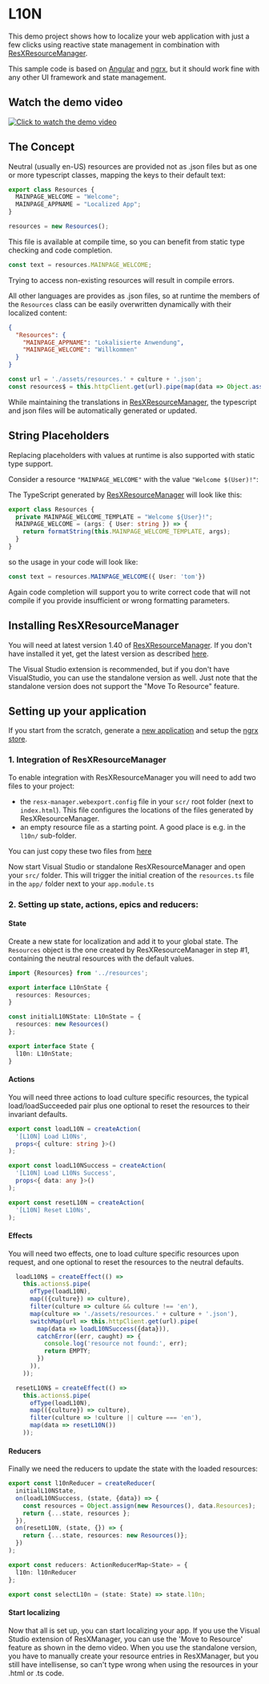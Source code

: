 # L10N

This demo project shows how to localize your web application with just a few clicks using
reactive state management in combination with [ResXResourceManager](https://github.com/dotnet/ResXResourceManager).

This sample code is based on [Angular](https://angular.io/) and [ngrx](https://ngrx.io/),
but it should work fine with any other UI framework and state management.

## Watch the demo video

[![Click to watch the demo video](http://img.youtube.com/vi/qJA4dGdbUbc/0.jpg)](http://www.youtube.com/watch?v=qJA4dGdbUbc "Click to watch the demo video")

## The Concept
Neutral (usually en-US) resources are provided not as .json files but as one or more typescript classes,
mapping the keys to their default text:
```ts
export class Resources {
  MAINPAGE_WELCOME = "Welcome";
  MAINPAGE_APPNAME = "Localized App";
}
```

```ts
resources = new Resources();
```
This file is available at compile time, so you can benefit from static type checking and code completion.
```ts
const text = resources.MAINPAGE_WELCOME;
```
Trying to access non-existing resources will result in compile errors.

All other languages are provides as .json files, so at runtime the members of the `Resources` class can be easily overwritten dynamically with their localized content:
```json
{
  "Resources": {
    "MAINPAGE_APPNAME": "Lokalisierte Anwendung",
    "MAINPAGE_WELCOME": "Willkommen"
  }
}
```

```ts
const url = './assets/resources.' + culture + '.json';
const resources$ = this.httpClient.get(url).pipe(map(data => Object.assign(new Resources(), data.Resources)));
```

While maintaining the translations in [ResXResourceManager](https://github.com/dotnet/ResXResourceManager), the typescript and json files will be automatically generated or updated.
## String Placeholders
Replacing placeholders with values at runtime is also supported with static type support.

Consider a resource `"MAINPAGE_WELCOME"` with the value `"Welcome $(User)!"`:

The TypeScript generated by [ResXResourceManager](https://github.com/dotnet/ResXResourceManager) will look like this:
```ts
export class Resources {
  private MAINPAGE_WELCOME_TEMPLATE = "Welcome ${User}!";
  MAINPAGE_WELCOME = (args: { User: string }) => {
    return formatString(this.MAINPAGE_WELCOME_TEMPLATE, args);
  }
}
```
so the usage in your code will look like:
```ts
const text = resources.MAINPAGE_WELCOME({ User: 'tom'})
```
Again code completion will support you to write correct code that will not compile if you provide insufficient or wrong formatting parameters.

## Installing ResXResourceManager
You will need at latest version 1.40 of [ResXResourceManager](https://github.com/dotnet/ResXResourceManager). 
If you don't have installed it yet, get the latest version as described [here](https://github.com/dotnet/ResXResourceManager/blob/master/README.md#installation).

The Visual Studio extension is recommended, but if you don't have VisualStudio, you can use the standalone version as well. 
Just note that the standalone version does not support the "Move To Resource" feature.

## Setting up your application
If you start from the scratch, generate a [new application](https://angular.io/cli/generate) and setup the [ngrx store](https://ngrx.io/guide/schematics).

### 1. Integration of ResXResourceManager
To enable integration with ResXResourceManager you will need to add two files to your project:
- the `resx-manager.webexport.config` file in your `scr/` root folder (next to `index.html`). This file configures the locations of the files generated by ResXResourceManager.
- an empty resource file as a starting point. A good place is e.g. in the `l10n/` sub-folder.

You can just copy these two files from [here](./l10nScaffolding)

Now start Visual Studio or standalone ResXResourceManager and open your `src/` folder.
This will trigger the initial creation of the `resources.ts` file in the `app/` folder next to your `app.module.ts`

### 2. Setting up state, actions, epics and reducers:
#### State
Create a new state for localization and add it to your global state.
The `Resources` object is the one created by ResXResourceManager in step #1,
containing the neutral resources with the default values.
```ts
import {Resources} from '../resources';

export interface L10nState {
  resources: Resources;
}

const initialL10NState: L10nState = {
  resources: new Resources()
};

export interface State {
  l10n: L10nState;
}
```
#### Actions
You will need three actions to load culture specific resources,
the typical load/loadSucceeded pair plus one optional to reset the resources to their invariant defaults.
```ts
export const loadL10N = createAction(
  '[L10N] Load L10Ns',
  props<{ culture: string }>()
);

export const loadL10NSuccess = createAction(
  '[L10N] Load L10Ns Success',
  props<{ data: any }>()
);

export const resetL10N = createAction(
  '[L10N] Reset L10Ns',
);
```
#### Effects
You will need two effects, one to load culture specific resources upon request,
and one optional to reset the resources to the neutral defaults.
```ts
  loadL10N$ = createEffect(() =>
    this.actions$.pipe(
      ofType(loadL10N),
      map(({culture}) => culture),
      filter(culture => culture && culture !== 'en'),
      map(culture => './assets/resources.' + culture + '.json'),
      switchMap(url => this.httpClient.get(url).pipe(
        map(data => loadL10NSuccess({data})),
        catchError((err, caught) => {
          console.log('resource not found:', err);
          return EMPTY;
        })
      )),
    ));

  resetL10N$ = createEffect(() =>
    this.actions$.pipe(
      ofType(loadL10N),
      map(({culture}) => culture),
      filter(culture => !culture || culture === 'en'),
      map(data => resetL10N())
    ));
```
#### Reducers
Finally we need the reducers to update the state with the loaded resources:
```ts
export const l10nReducer = createReducer(
  initialL10NState,
  on(loadL10NSuccess, (state, {data}) => {
    const resources = Object.assign(new Resources(), data.Resources);
    return {...state, resources };
  }),
  on(resetL10N, (state, {}) => {
    return {...state, resources: new Resources()};
  })
);

export const reducers: ActionReducerMap<State> = {
  l10n: l10nReducer
};

export const selectL10n = (state: State) => state.l10n;
```

#### Start localizing
Now that all is set up, you can start localizing your app.
If you use the Visual Studio extension of ResXManager, you can use the 'Move to Resource' feature as shown in the demo video.
When you use the standalone version, you have to manually create your resource entries in ResXManager, but you still have intellisense,
so can't type wrong when using the resources in your .html or .ts code.
